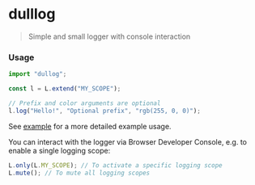 # dulllog
> Simple and small logger with console interaction

### Usage

```ts
import "dullog";

const l = L.extend("MY_SCOPE");

// Prefix and color arguments are optional
l.log("Hello!", "Optional prefix", "rgb(255, 0, 0)");
```

See [example](example/) for a more detailed example usage.

You can interact with the logger via Browser Developer Console, e.g. to enable a
single logging scope:

```ts
L.only(L.MY_SCOPE); // To activate a specific logging scope
L.mute(); // To mute all logging scopes
```
